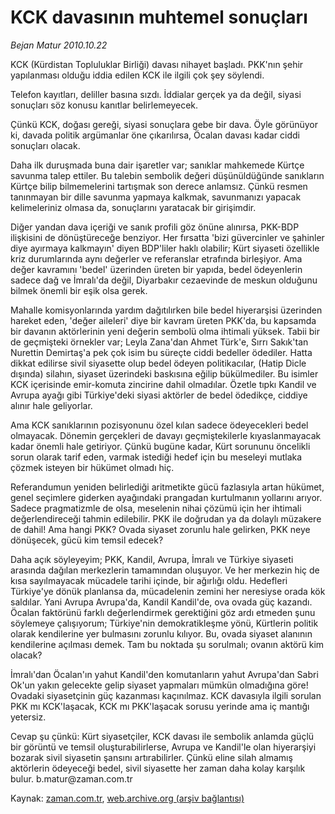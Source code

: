 # KCK davasının muhtemel sonuçları

*Bejan Matur 2010.10.22*

<td class="news-spot">
<p>KCK (Kürdistan Topluluklar Birliği) davası nihayet başladı. PKK'nın şehir yapılanması olduğu iddia edilen KCK ile ilgili çok şey söylendi.</p>
<p><p>Telefon kayıtları, deliller basına sızdı. İddialar gerçek ya da değil, siyasi sonuçları söz konusu kanıtlar belirlemeyecek.
<p>Çünkü KCK, doğası gereği, siyasi sonuçlara gebe bir dava. Öyle görünüyor ki, davada politik argümanlar öne çıkarılırsa, Öcalan davası kadar ciddi sonuçları olacak.
<p>Daha ilk duruşmada buna dair işaretler var; sanıklar mahkemede Kürtçe savunma talep ettiler. Bu talebin sembolik değeri düşünüldüğünde sanıkların Kürtçe bilip bilmemelerini tartışmak son derece anlamsız. Çünkü resmen tanınmayan bir dille savunma yapmaya kalkmak, savunmanızı yapacak kelimeleriniz olmasa da, sonuçlarını yaratacak bir girişimdir.
<p>Diğer yandan dava içeriği ve sanık profili göz önüne alınırsa, PKK-BDP ilişkisini de dönüştüreceğe benziyor. Her fırsatta 'bizi güvercinler ve şahinler diye ayırmaya kalkmayın' diyen BDP'liler haklı olabilir; Kürt siyaseti özellikle kriz durumlarında aynı değerler ve referanslar etrafında birleşiyor. Ama değer kavramını 'bedel' üzerinden üreten bir yapıda, bedel ödeyenlerin sadece dağ ve İmralı'da değil, Diyarbakır cezaevinde de meskun olduğunu bilmek önemli bir eşik olsa gerek.
<p>Mahalle komisyonlarında yardım dağıtılırken bile bedel hiyerarşisi üzerinden hareket eden, 'değer aileleri' diye bir kavram üreten PKK'da, bu kapsamda bir davanın aktörlerinin yeni değerin sembolü olma ihtimali yüksek. Tabii bir de geçmişteki örnekler var; Leyla Zana'dan Ahmet Türk'e, Sırrı Sakık'tan Nurettin Demirtaş'a pek çok isim bu süreçte ciddi bedeller ödediler. Hatta dikkat edilirse sivil siyasette olup bedel ödeyen politikacılar, (Hatip Dicle dışında) silahın, siyaset üzerindeki baskısına eğilip bükülmediler. Bu isimler KCK içerisinde emir-komuta zincirine dahil olmadılar. Özetle tıpkı Kandil ve Avrupa ayağı gibi Türkiye'deki siyasi aktörler de bedel ödedikçe, ciddiye alınır hale geliyorlar.
<p>Ama KCK sanıklarının pozisyonunu özel kılan sadece ödeyecekleri bedel olmayacak. Dönemin gerçekleri de davayı geçmiştekilerle kıyaslanmayacak kadar önemli hale getiriyor. Çünkü bugüne kadar, Kürt sorununu öncelikli sorun olarak tarif eden, varmak istediği hedef için bu meseleyi mutlaka çözmek isteyen bir hükümet olmadı hiç.
<p>Referandumun yeniden belirlediği aritmetikte gücü fazlasıyla artan hükümet, genel seçimlere giderken ayağındaki prangadan kurtulmanın yollarını arıyor. Sadece pragmatizmle de olsa, meselenin nihai çözümü için her ihtimali değerlendireceği tahmin edilebilir. PKK ile doğrudan ya da dolaylı müzakere de dahil! Ama hangi PKK? Ovada siyaset zorunlu hale gelirken, PKK neye dönüşecek, gücü kim temsil edecek?
<p>Daha açık söyleyeyim; PKK, Kandil, Avrupa, İmralı ve Türkiye siyaseti arasında dağılan merkezlerin tamamından oluşuyor. Ve her merkezin hiç de kısa sayılmayacak mücadele tarihi içinde, bir ağırlığı oldu. Hedefleri Türkiye'ye dönük planlansa da, mücadelenin zemini her neresiyse orada kök saldılar. Yani Avrupa Avrupa'da, Kandil Kandil'de, ova ovada güç kazandı. Öcalan faktörünü farklı değerlendirmek gerektiğini göz ardı etmeden şunu söylemeye çalışıyorum; Türkiye'nin demokratikleşme yönü, Kürtlerin politik olarak kendilerine yer bulmasını zorunlu kılıyor. Bu, ovada siyaset alanının kendilerine açılması demek. Tam bu noktada şu sorulmalı; ovanın aktörü kim olacak?
<p>İmralı'dan Öcalan'ın yahut Kandil'den komutanların yahut Avrupa'dan Sabri Ok'un yakın gelecekte gelip siyaset yapmaları mümkün olmadığına göre! Ovadaki siyasetçinin güç kazanması kaçınılmaz. KCK davasıyla ilgili sorulan PKK mı KCK'laşacak, KCK mı PKK'laşacak sorusu yerinde ama iç mantığı yetersiz.
<p>Cevap şu çünkü: Kürt siyasetçiler, KCK davası ile sembolik anlamda güçlü bir görüntü ve temsil oluşturabilirlerse, Avrupa ve Kandil'le olan hiyerarşiyi bozarak sivil siyasetin şansını artırabilirler. Çünkü eline silah almamış aktörlerin ödeyeceği bedel, sivil siyasette her zaman daha kolay karşılık bulur. b.matur@zaman.com.tr</p>
<a href="http://web.archive.org/web/20101130181745/mailto:b.matur@zaman.com.tr">
</a></p></p></p></p></p></p></p></p></p></p></td>

Kaynak: [zaman.com.tr](http://zaman.com.tr/yazar.do?yazino=1043348), [web.archive.org (arşiv bağlantısı)](http://web.archive.org/web/20101130181745/http://zaman.com.tr/yazar.do?yazino=1043348)

